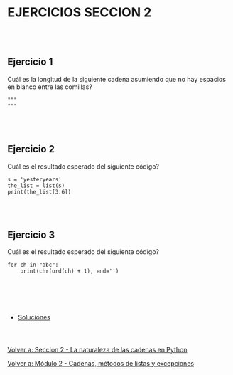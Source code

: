 # **EJERCICIOS SECCION 2**  

<br></br>


## **Ejercicio 1**  

Cuál es la longitud de la siguiente cadena asumiendo que no hay espacios en blanco entre las comillas?  
```
"""
"""
```

<br></br>


## **Ejercicio 2**  

Cuál es el resultado esperado del siguiente código?
```
s = 'yesteryears'
the_list = list(s)
print(the_list[3:6])
```

<br></br>


## **Ejercicio 3**  

Cuál es el resultado esperado del siguiente código?
```
for ch in "abc":
    print(chr(ord(ch) + 1), end='')
```  

#  
<br></br>

- [Soluciones](Sec2-ejsol.md)
<br></br>
#  

[Volver a: Seccion 2 - La naturaleza de las cadenas en Python](_Seccion2.md)  

[Volver a: Módulo 2 - Cadenas, métodos de listas y excepciones](../README.md)